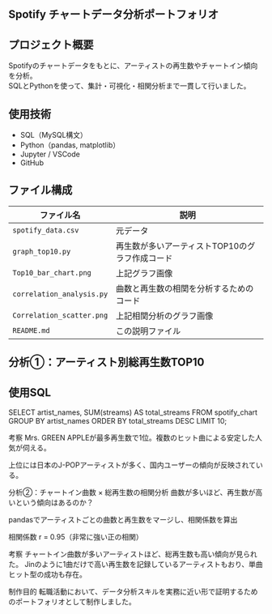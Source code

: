 
## Spotify チャートデータ分析ポートフォリオ

## プロジェクト概要

Spotifyのチャートデータをもとに、アーティストの再生数やチャートイン傾向を分析。  
SQLとPythonを使って、集計・可視化・相関分析まで一貫して行いました。

## 使用技術

- SQL（MySQL構文）
- Python（pandas, matplotlib）
- Jupyter / VSCode
- GitHub

##  ファイル構成

| ファイル名                 | 説明                                               |
|---------------------------|----------------------------------------------------|
| `spotify_data.csv`        | 元データ                                           |
| `graph_top10.py`          | 再生数が多いアーティストTOP10のグラフ作成コード   |
| `Top10_bar_chart.png`     | 上記グラフ画像                                     |
| `correlation_analysis.py` | 曲数と再生数の相関を分析するためのコード           |
| `Correlation_scatter.png` | 上記相関分析のグラフ画像                           |
| `README.md`               | この説明ファイル                                   |



## 分析①：アーティスト別総再生数TOP10

## 使用SQL
SELECT artist_names, SUM(streams) AS total_streams
FROM spotify_chart
GROUP BY artist_names
ORDER BY total_streams DESC
LIMIT 10;

考察
Mrs. GREEN APPLEが最多再生数で1位。複数のヒット曲による安定した人気が伺える。

上位には日本のJ-POPアーティストが多く、国内ユーザーの傾向が反映されている。

分析②：チャートイン曲数 × 総再生数の相関分析
曲数が多いほど、再生数が高いという傾向はあるのか？

pandasでアーティストごとの曲数と再生数をマージし、相関係数を算出

相関係数
r = 0.95（非常に強い正の相関）

考察
チャートイン曲数が多いアーティストほど、総再生数も高い傾向が見られた。
Jinのように1曲だけで高い再生数を記録しているアーティストもおり、単曲ヒット型の成功も存在。

制作目的
転職活動において、データ分析スキルを実務に近い形で証明するためのポートフォリオとして制作しました。
